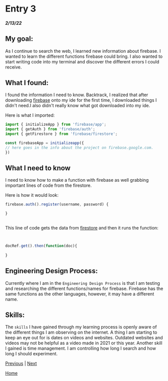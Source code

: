 # Entry 3
##### 2/13/22

## My goal: 

As I continue to search the web, I learned new information about firebase. I wanted to learn the different functions firebase could bring. I also wanted to start writing code into my terminal and discover the different errors I could receive. 

## What I found: 

I found the information I need to know. Backtrack, I realized that after downloading [firebase](firebase.google.com) onto my ide for the first time, I downloaded things I didn't need.I also didn't really know what got downloaded into my ide. 

Here is what I imported: 

```js
import { initializeApp } from 'firebase/app';
import { getAuth } from 'firebase/auth';
import { getFirestore } from 'firebase/firestore';

const firebaseApp = initializeapp({
// here goes in the info about the project on firebase.google.com.
})

```
## What I need to know

I need to know how to make a function with firebase as well grabbing important lines of code from the firestore. 

Here is how it would look: 

```js
firebase.auth().register(username, password) {

}
  
 ```
 This line of code gets the data from [firestore](https://firebase.google.com/docs/firestore/query-data/get-data) and then it runs the function: 
 
 ```js 
 
 
 docRef.get().then(function(doc){ 
     
}

```
 
## Engineering Design Process: 

Currently where I am in the `Engineering Design Process` is that I am testing and researching the different functions/names for firebase. Firebase has the same functions as the other languages, however, it may have a different name. 


## Skills: 

The `skills` I have gained through my learning process is openly aware of the different things I am observing on the internet. A thing I am starting to keep an eye out for is dates on videos and websites. Outdated websites and videos may not be helpful as a video made in 2021 or this year. Another skill I gained is time management. I am controlling how long I search and how long I should experiment. 



[Previous](entry02.md) | [Next](entry04.md)

[Home](../README.md)
